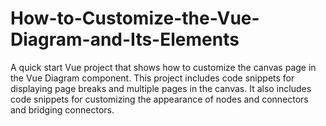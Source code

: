 # How-to-Customize-the-Vue-Diagram-and-Its-Elements
A quick start Vue project that shows how to customize the canvas page in the Vue Diagram component. This project includes code snippets for displaying page breaks and multiple pages in the canvas. It also includes code snippets for customizing the appearance of nodes and connectors and bridging connectors.
